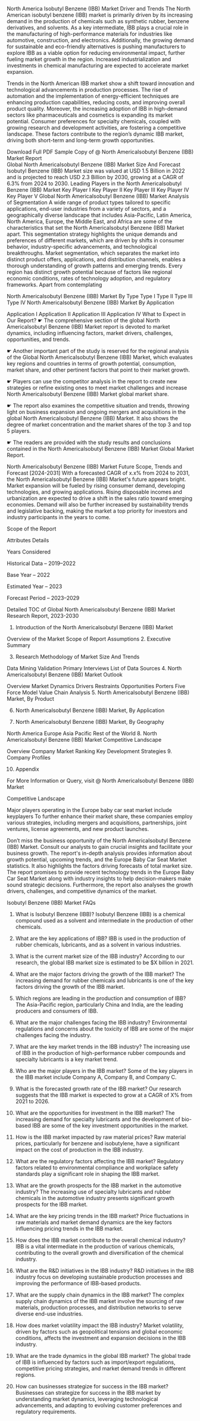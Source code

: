 North America Isobutyl Benzene (IBB) Market Driver and Trends
The North American isobutyl benzene (IBB) market is primarily driven by its increasing demand in the production of chemicals such as synthetic rubber, benzene derivatives, and solvents. As a key intermediate, IBB plays a crucial role in the manufacturing of high-performance materials for industries like automotive, construction, and electronics. Additionally, the growing demand for sustainable and eco-friendly alternatives is pushing manufacturers to explore IBB as a viable option for reducing environmental impact, further fueling market growth in the region. Increased industrialization and investments in chemical manufacturing are expected to accelerate market expansion.

Trends in the North American IBB market show a shift toward innovation and technological advancements in production processes. The rise of automation and the implementation of energy-efficient techniques are enhancing production capabilities, reducing costs, and improving overall product quality. Moreover, the increasing adoption of IBB in high-demand sectors like pharmaceuticals and cosmetics is expanding its market potential. Consumer preferences for specialty chemicals, coupled with growing research and development activities, are fostering a competitive landscape. These factors contribute to the region’s dynamic IBB market, driving both short-term and long-term growth opportunities.

Download Full PDF Sample Copy of @ North AmericaIsobutyl Benzene (IBB) Market Report  
Global North AmericaIsobutyl Benzene (IBB) Market Size And Forecast
Isobutyl Benzene (IBB) Market size was valued at USD 1.5 Billion in 2022 and is projected to reach USD 2.3 Billion by 2030, growing at a CAGR of 6.3% from 2024 to 2030.
Leading Players in the North AmericaIsobutyl Benzene (IBB) Market
Key Player I
Key Player II
Key Player III
Key Player IV
Key Player V
Global North AmericaIsobutyl Benzene (IBB) Market Analysis of Segmentation
A wide range of product types tailored to specific applications, end-user industries from a variety of sectors, and a geographically diverse landscape that includes Asia-Pacific, Latin America, North America, Europe, the Middle East, and Africa are some of the characteristics that set the North AmericaIsobutyl Benzene (IBB) Market apart. This segmentation strategy highlights the unique demands and preferences of different markets, which are driven by shifts in consumer behavior, industry-specific advancements, and technological breakthroughs. Market segmentation, which separates the market into distinct product offers, applications, and distribution channels, enables a thorough understanding of growth patterns and emerging trends. Every region has distinct growth potential because of factors like regional economic conditions, rates of technology adoption, and regulatory frameworks. Apart from contemplating

North AmericaIsobutyl Benzene (IBB) Market By Type
Type I
Type II
Type III
Type IV
North AmericaIsobutyl Benzene (IBB) Market By Application

Application I
Application II
Application III
Application IV
What to Expect in Our Report?
☛ The comprehensive section of the global North AmericaIsobutyl Benzene (IBB) Market report is devoted to market dynamics, including influencing factors, market drivers, challenges, opportunities, and trends.

☛ Another important part of the study is reserved for the regional analysis of the Global North AmericaIsobutyl Benzene (IBB) Market, which evaluates key regions and countries in terms of growth potential, consumption, market share, and other pertinent factors that point to their market growth.

☛ Players can use the competitor analysis in the report to create new strategies or refine existing ones to meet market challenges and increase North AmericaIsobutyl Benzene (IBB) Market global market share.

☛ The report also examines the competitive situation and trends, throwing light on business expansion and ongoing mergers and acquisitions in the global North AmericaIsobutyl Benzene (IBB) Market. It also shows the degree of market concentration and the market shares of the top 3 and top 5 players.

☛ The readers are provided with the study results and conclusions contained in the North AmericaIsobutyl Benzene (IBB) Market Global Market Report.

North AmericaIsobutyl Benzene (IBB) Market Future Scope, Trends and Forecast [2024-2031]
With a forecasted CAGR of x.x% from 2024 to 2031, the North AmericaIsobutyl Benzene (IBB) Market's future appears bright. Market expansion will be fueled by rising consumer demand, developing technologies, and growing applications. Rising disposable incomes and urbanization are expected to drive a shift in the sales ratio toward emerging economies. Demand will also be further increased by sustainability trends and legislative backing, making the market a top priority for investors and industry participants in the years to come.

Scope of the Report

Attributes Details

Years Considered

Historical Data – 2019–2022

Base Year – 2022

Estimated Year – 2023

Forecast Period – 2023–2029

Detailed TOC of Global North AmericaIsobutyl Benzene (IBB) Market Research Report, 2023-2030
1. Introduction of the North AmericaIsobutyl Benzene (IBB) Market

Overview of the Market
Scope of Report
Assumptions
2. Executive Summary

3. Research Methodology of Market Size And Trends

Data Mining
Validation
Primary Interviews
List of Data Sources
4. North AmericaIsobutyl Benzene (IBB) Market Outlook

Overview
Market Dynamics
Drivers
Restraints
Opportunities
Porters Five Force Model
Value Chain Analysis
5. North AmericaIsobutyl Benzene (IBB) Market, By Product

6. North AmericaIsobutyl Benzene (IBB) Market, By Application

7. North AmericaIsobutyl Benzene (IBB) Market, By Geography

North America
Europe
Asia Pacific
Rest of the World
8. North AmericaIsobutyl Benzene (IBB) Market Competitive Landscape

Overview
Company Market Ranking
Key Development Strategies
9. Company Profiles

10. Appendix

For More Information or Query, visit @ North AmericaIsobutyl Benzene (IBB) Market

Competitive Landscape

Major players operating in the Europe baby car seat market include keyplayers To further enhance their market share, these companies employ various strategies, including mergers and acquisitions, partnerships, joint ventures, license agreements, and new product launches.

Don’t miss the business opportunity of the North AmericaIsobutyl Benzene (IBB) Market. Consult our analysts to gain crucial insights and facilitate your business growth.
The report's in-depth analysis provides information about growth potential, upcoming trends, and the Europe Baby Car Seat Market statistics. It also highlights the factors driving forecasts of total market size. The report promises to provide recent technology trends in the Europe Baby Car Seat Market along with industry insights to help decision-makers make sound strategic decisions. Furthermore, the report also analyses the growth drivers, challenges, and competitive dynamics of the market.

Isobutyl Benzene (IBB) Market FAQs
1. What is Isobutyl Benzene (IBB)?
Isobutyl Benzene (IBB) is a chemical compound used as a solvent and intermediate in the production of other chemicals.

2. What are the key applications of IBB?
IBB is used in the production of rubber chemicals, lubricants, and as a solvent in various industries.

3. What is the current market size of the IBB industry?
According to our research, the global IBB market size is estimated to be $X billion in 2021.

4. What are the major factors driving the growth of the IBB market?
The increasing demand for rubber chemicals and lubricants is one of the key factors driving the growth of the IBB market.

5. Which regions are leading in the production and consumption of IBB?
The Asia-Pacific region, particularly China and India, are the leading producers and consumers of IBB.

6. What are the major challenges facing the IBB industry?
Environmental regulations and concerns about the toxicity of IBB are some of the major challenges facing the industry.

7. What are the key market trends in the IBB industry?
The increasing use of IBB in the production of high-performance rubber compounds and specialty lubricants is a key market trend.

8. Who are the major players in the IBB market?
Some of the key players in the IBB market include Company A, Company B, and Company C.

9. What is the forecasted growth rate of the IBB market?
Our research suggests that the IBB market is expected to grow at a CAGR of X% from 2021 to 2026.

10. What are the opportunities for investment in the IBB market?
The increasing demand for specialty lubricants and the development of bio-based IBB are some of the key investment opportunities in the market.

11. How is the IBB market impacted by raw material prices?
Raw material prices, particularly for benzene and isobutylene, have a significant impact on the cost of production in the IBB industry.

12. What are the regulatory factors affecting the IBB market?
Regulatory factors related to environmental compliance and workplace safety standards play a significant role in shaping the IBB market.

13. What are the growth prospects for the IBB market in the automotive industry?
The increasing use of specialty lubricants and rubber chemicals in the automotive industry presents significant growth prospects for the IBB market.

14. What are the key pricing trends in the IBB market?
Price fluctuations in raw materials and market demand dynamics are the key factors influencing pricing trends in the IBB market.

15. How does the IBB market contribute to the overall chemical industry?
IBB is a vital intermediate in the production of various chemicals, contributing to the overall growth and diversification of the chemical industry.

16. What are the R&D initiatives in the IBB industry?
R&D initiatives in the IBB industry focus on developing sustainable production processes and improving the performance of IBB-based products.

17. What are the supply chain dynamics in the IBB market?
The complex supply chain dynamics of the IBB market involve the sourcing of raw materials, production processes, and distribution networks to serve diverse end-use industries.

18. How does market volatility impact the IBB industry?
Market volatility, driven by factors such as geopolitical tensions and global economic conditions, affects the investment and expansion decisions in the IBB industry.

19. What are the trade dynamics in the global IBB market?
The global trade of IBB is influenced by factors such as import/export regulations, competitive pricing strategies, and market demand trends in different regions.

20. How can businesses strategize for success in the IBB market?
Businesses can strategize for success in the IBB market by understanding market dynamics, leveraging technological advancements, and adapting to evolving customer preferences and regulatory requirements.

